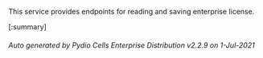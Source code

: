 






This service provides endpoints for reading and saving enterprise license.

[:summary]

###### Auto generated by Pydio Cells Enterprise Distribution v2.2.9 on 1-Jul-2021
